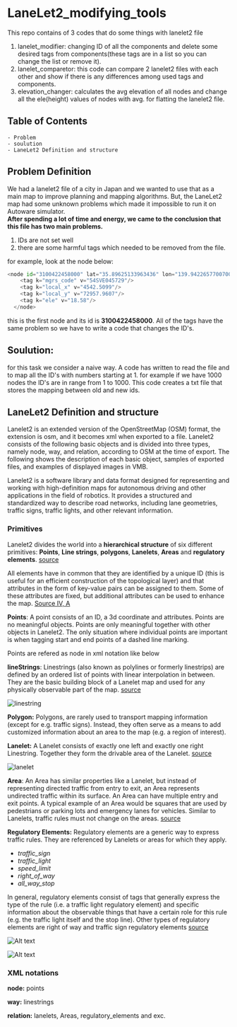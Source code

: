 # LaneLet2_modifying_tools
This repo contains of 3 codes that do some things with lanelet2 file
1. lanelet_modifier: changing ID of all the components and delete some desired tags from components(these tags are in a list so you can change the list or remove it).
2. lanelet_comparetor: this code can compare 2 lanelet2 files with each other and show if there is any differences among used tags and components.
3. elevation_changer: calculates the avg elevation of all nodes and change all the ele(height) values of nodes with avg. for flatting the lanelet2 file.

## Table of Contents
    - Problem
    - soulution
    - LaneLet2 Definition and structure

## Problem Definition
We had a lanelet2 file of a city in Japan and we wanted to use that as a main map to improve planning and mapping algorithms. But, the LaneLet2 map had some unknown problems which made it impossible to run it on Autoware simulator.  
**After spending a lot of time and energy, we came to the conclusion that this file has two main problems.**
1. IDs are not set well
2. there are some harmful tags which needed to be removed from the file.

for example, look at the node below:

```python
<node id="3100422458000" lat="35.89625133963436" lon="139.94226577007007">
    <tag k="mgrs_code" v="54SVE045729"/>
    <tag k="local_x" v="4542.5099"/>
    <tag k="local_y" v="72957.9607"/>
    <tag k="ele" v="18.58"/>
  </node>
```

this is the first node and its id is **3100422458000**. All of the tags have the same problem so we have to write a code that changes the ID's.


## Soulution:
for this task we consider a naive way. A code has written to read the file and to map all the ID's with numbers starting at 1. for example if we have 1000 nodes the ID's are in range from 1 to 1000. This code creates a txt file that stores the mapping between old and new ids.



## LaneLet2 Definition and structure
Lanelet2 is an extended version of the OpenStreetMap (OSM) format, the extension is osm, and it becomes xml when exported to a file. Lanelet2 consists of the following basic objects and is divided into three types, namely node, way, and relation, according to OSM at the time of export. The following shows the description of each basic object, samples of exported files, and examples of displayed images in VMB.

Lanelet2 is a software library and data format designed for representing and working with high-definition maps for autonomous driving and other applications in the field of robotics. It provides a structured and standardized way to describe road networks, including lane geometries, traffic signs, traffic lights, and other relevant information.

### Primitives
Lanelet2 divides the world into a **hierarchical structure** of six different primitives: **Points**, **Line strings**, **polygons**, **Lanelets**, **Areas** and **regulatory elements**. [source](https://github.com/fzi-forschungszentrum-informatik/Lanelet2/blob/master/lanelet2_core/doc/LaneletAndAreaTagging.md#subtype-and-location)

All elements have in common that they are identified by a unique ID (this is useful for an efficient construction of the topological layer) and that attributes in the form of key-value pairs can be assigned to them. Some of these attributes are fixed, but additional attributes can be used to enhance the map. [Source IV, A](https://www.mrt.kit.edu/z/publ/download/2018/Poggenhans2018Lanelet2.pdf)

**Points**: A point consists of an ID, a 3d coordinate and attributes. Points are no meaningful objects. Points are only meaningful together with other objects in Lanelet2. The only situation where individual points are important is when tagging start and end points of a dashed line marking.

Points are refered as node in xml notation like below

<node id="1" lat="35.89625133963436" lon="139.94226577007007">
    <tag k="mgrs_code" v="54SVE045729" />
    <tag k="local_x" v="4542.5099" />
    <tag k="local_y" v="72957.9607" />
    <tag k="ele" v="18.58" />
</node>

**lineStrings**: Linestrings (also known as polylines or formerly linestrips) are defined by an ordered list of points with linear interpolation in between. They are the basic building block of a Lanelet map and used for any physically observable part of the map. [source](https://github.com/fzi-forschungszentrum-informatik/Lanelet2/blob/master/lanelet2_core/doc/LaneletPrimitives.md)

![linestring](images/image.png)

**Polygon:** Polygons, are rarely used to transport mapping information (except for e.g. traffic signs). Instead, they often serve as a means to add customized information about an area to the map (e.g. a region of interest).

**Lanelet:** A Lanelet consists of exactly one left and exactly one right Linestring. Together they form the drivable area of the Lanelet. [source](https://github.com/fzi-forschungszentrum-informatik/Lanelet2/blob/master/lanelet2_core/doc/LaneletPrimitives.md)


![lanelet](images/image-1.png)

**Area**: An Area has similar properties like a Lanelet, but instead of representing directed traffic from entry to exit, an Area represents undirected traffic within its surface. An Area can have multiple entry and exit points. A typical example of an Area would be squares that are used by pedestrians or parking lots and emergency lanes for vehicles. Similar to Lanelets, traffic rules must not change on the areas. [source](https://github.com/fzi-forschungszentrum-informatik/Lanelet2/blob/master/lanelet2_core/doc/LaneletPrimitives.md)


**Regulatory Elements:** Regulatory elements are a generic way to express traffic rules. They are referenced by Lanelets or areas for which they apply.

- *traffic_sign*
- *traffic_light*
- *speed_limit*
- *right_of_way*
- *all_way_stop*

In general, regulatory elements consist of tags that generally express the type of the rule (i.e. a traffic light regulatory element) and specific information about the observable things that have a certain role for this rule (e.g. the traffic light itself and the stop line). Other types of regulatory elements are right of way and traffic sign regulatory elements [source](https://github.com/fzi-forschungszentrum-informatik/Lanelet2/blob/master/lanelet2_core/doc/LaneletPrimitives.md)

![Alt text](images/image-2.png)

![Alt text](images/image-3.png)

### XML notations

**node:** points

<node id="15" lat="35.90334205044301" lon="139.933505140385">
    <tag k="mgrs_code" v="54SVE037737" />
    <tag k="local_x" v="3760.4447" />
    <tag k="local_y" v="73753.0484" />
    <tag k="ele" v="19.33" />
</node>

**way:** linestrings

<way id="4611">
    <nd ref="3401" />
    <nd ref="3602" />
    <nd ref="3603" />
    <nd ref="3604" />
    <nd ref="3605" />
    <nd ref="3606" />
    <nd ref="3607" />
    <nd ref="3608" />
    <nd ref="3609" />
    <nd ref="3610" />
    <nd ref="3611" />
    <nd ref="709" />
    <tag k="type" v="line_thin" />
    <tag k="subtype" v="solid" />
    <tag k="color" v="white" />
    <tag k="width" v="0.2 m" />
</way>

**relation:** lanelets, Areas, regulatory_elements and exc.

 <relation id="4788">
    <member type="way" role="left" ref="4685" />
    <member type="way" role="right" ref="4686" />
    <member type="way" role="centerline" ref="4687" />
    <tag k="type" v="lanelet" />
    <tag k="subtype" v="road" />
    <tag k="speed_limit" v="10" />
    <tag k="location" v="urban" />
    <tag k="one_way" v="yes" />
    <tag k="region" v="jp" />
    <tag k="dmp_rfdb_road_segment_id" v="142980" />
    <tag k="dmp_lane_number" v="1" />
    <tag k="dmp_rfdb_work_unit_id" v="10808" />
    <tag k="udbx3_lane_type" v="normal_driving_lane" />
</relation>

  <relation id="4789">
    <member type="way" role="refers" ref="4310" />
    <member type="way" role="ref_line" ref="4301" />
    <tag k="type" v="regulatory_element" />
    <tag k="subtype" v="traffic_light" />
</relation>